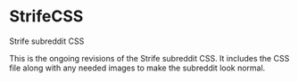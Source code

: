 StrifeCSS
=========

Strife subreddit CSS

This is the ongoing revisions of the Strife subreddit CSS. It includes the CSS file along with any needed images to make the subreddit look normal.
